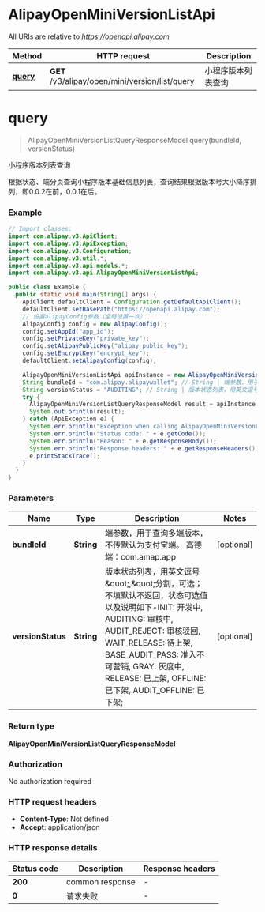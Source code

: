 # AlipayOpenMiniVersionListApi

All URIs are relative to *https://openapi.alipay.com*

| Method | HTTP request | Description |
|------------- | ------------- | -------------|
| [**query**](AlipayOpenMiniVersionListApi.md#query) | **GET** /v3/alipay/open/mini/version/list/query | 小程序版本列表查询 |


<a name="query"></a>
# **query**
> AlipayOpenMiniVersionListQueryResponseModel query(bundleId, versionStatus)

小程序版本列表查询

根据状态、端分页查询小程序版本基础信息列表，查询结果根据版本号大小降序排列，即0.0.2在前，0.0.1在后。

### Example
```java
// Import classes:
import com.alipay.v3.ApiClient;
import com.alipay.v3.ApiException;
import com.alipay.v3.Configuration;
import com.alipay.v3.util.*;
import com.alipay.v3.api.models.*;
import com.alipay.v3.api.AlipayOpenMiniVersionListApi;

public class Example {
  public static void main(String[] args) {
    ApiClient defaultClient = Configuration.getDefaultApiClient();
    defaultClient.setBasePath("https://openapi.alipay.com");
    // 设置alipayConfig参数（全局设置一次）
    AlipayConfig config = new AlipayConfig();
    config.setAppId("app_id");
    config.setPrivateKey("private_key");
    config.setAlipayPublicKey("alipay_public_key");
    config.setEncryptKey("encrypt_key");
    defaultClient.setAlipayConfig(config);

    AlipayOpenMiniVersionListApi apiInstance = new AlipayOpenMiniVersionListApi(defaultClient);
    String bundleId = "com.alipay.alipaywallet"; // String | 端参数，用于查询多端版本，不传默认为支付宝端。 高德端：com.amap.app
    String versionStatus = "AUDITING"; // String | 版本状态列表，用英文逗号\",\"分割，可选；不填默认不返回，状态可选值以及说明如下-INIT: 开发中, AUDITING: 审核中, AUDIT_REJECT: 审核驳回, WAIT_RELEASE: 待上架, BASE_AUDIT_PASS: 准入不可营销, GRAY: 灰度中, RELEASE: 已上架, OFFLINE: 已下架, AUDIT_OFFLINE: 已下架;
    try {
      AlipayOpenMiniVersionListQueryResponseModel result = apiInstance.query(bundleId, versionStatus);
      System.out.println(result);
    } catch (ApiException e) {
      System.err.println("Exception when calling AlipayOpenMiniVersionListApi#query");
      System.err.println("Status code: " + e.getCode());
      System.err.println("Reason: " + e.getResponseBody());
      System.err.println("Response headers: " + e.getResponseHeaders());
      e.printStackTrace();
    }
  }
}
```

### Parameters

| Name | Type | Description  | Notes |
|------------- | ------------- | ------------- | -------------|
| **bundleId** | **String**| 端参数，用于查询多端版本，不传默认为支付宝端。 高德端：com.amap.app | [optional] |
| **versionStatus** | **String**| 版本状态列表，用英文逗号\&quot;,\&quot;分割，可选；不填默认不返回，状态可选值以及说明如下-INIT: 开发中, AUDITING: 审核中, AUDIT_REJECT: 审核驳回, WAIT_RELEASE: 待上架, BASE_AUDIT_PASS: 准入不可营销, GRAY: 灰度中, RELEASE: 已上架, OFFLINE: 已下架, AUDIT_OFFLINE: 已下架; | [optional] |

### Return type

**AlipayOpenMiniVersionListQueryResponseModel**

### Authorization

No authorization required

### HTTP request headers

 - **Content-Type**: Not defined
 - **Accept**: application/json

### HTTP response details
| Status code | Description | Response headers |
|-------------|-------------|------------------|
| **200** | common response |  -  |
| **0** | 请求失败 |  -  |

